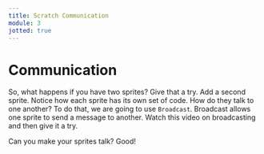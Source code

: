 ```yaml
---
title: Scratch Communication
module: 3
jotted: true
---
```


# Communication

So, what happens if you have two sprites?  Give that a try.  Add a second sprite. Notice how each sprite has its own set of code.  How do they talk to one another? To do that, we are going to use `Broadcast`.  Broadcast allows one sprite to send a message to another.  Watch this video on broadcasting and then give it a try.

<!-- insert video -->

Can you make your sprites talk?  Good!